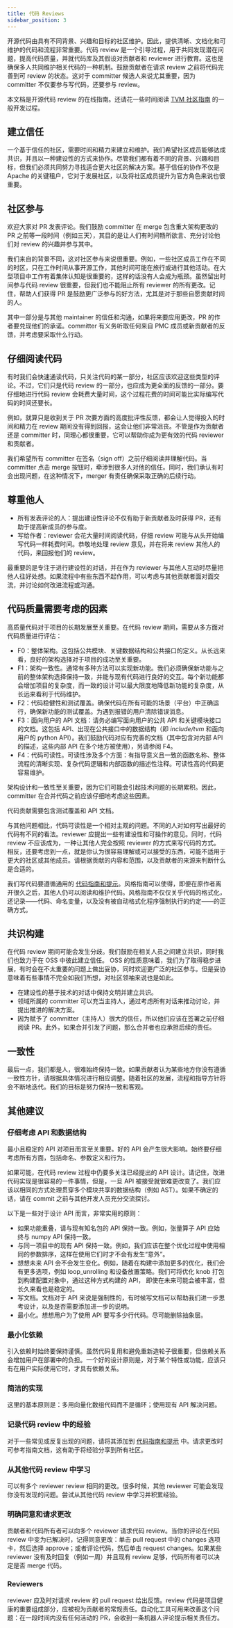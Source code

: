 ```yaml
---
title: 代码 Reviews
sidebar_position: 3
---
```


开源代码由具有不同背景、兴趣和目标的社区维护。因此，提供清晰、文档化和可维护的代码和流程非常重要。代码 review 是一个引导过程，用于共同发现潜在问题，提高代码质量，并就代码库及其假设对贡献者和 reviewer 进行教育。这也是确保多人共同维护相关代码的一种机制。鼓励贡献者在请求 review 之前将代码完善到可 review 的状态。这对于 committer 候选人来说尤其重要，因为 committer 不仅要参与写代码，还要参与 review。

本文档是开源代码 review 的在线指南。还请花一些时间阅读 [TVM 社区指南](community) 的一般开发过程。

## 建立信任

一个基于信任的社区，需要时间和精力来建立和维护。我们希望社区成员能够达成共识，并且以一种建设性的方式来协作。尽管我们都有着不同的背景、兴趣和目标，但我们必须共同努力寻找适合更大社区的解决方案。基于信任的协作不仅是 Apache 的关键租户，它对于发展社区，以及将社区成员提升为官方角色来说也很重要。

## 社区参与

欢迎大家对 PR 发表评论。我们鼓励 committer 在 merge 包含重大架构更改的 PR 之前等一段时间（例如三天），其目的是让人们有时间畅所欲言、充分讨论他们对 review 的兴趣并参与其中。

我们来自的背景不同，这对社区参与来说很重要。例如，一些社区成员工作在不同的时区，只在工作时间从事开源工作，其他时间可能在旅行或进行其他活动。在大型项目中工作有着集体认知是很重要的，这样的话没有人会成为瓶颈。虽然留出时间参与代码 review 很重要，但我们也不能阻止所有 reviewer 的所有更改。记住，帮助人们获得 PR 是鼓励更广泛参与的好方法，尤其是对于那些自愿贡献时间的人。

其中一部分是与其他 maintainer 的信任和沟通，如果将来要应用更改，PR 的作者要兑现他们的承诺。committer 有义务听取任何来自 PMC 成员或新贡献者的反馈，并考虑要采取什么行动。

## 仔细阅读代码

有时我们会快速通读代码，只关注代码的某一部分，社区应该欢迎这些类型的评论。不过，它们只是代码 review 的一部分，也应成为更全面的反馈的一部分。要仔细地进行代码 review 会耗费大量时间，这个过程花费的时间可能比实际编写代码的时间还要长。

例如，就算只是收到关于 PR 次要方面的高度批评性反馈，都会让人觉得投入的时间和精力在 review 期间没有得到回报，这会让他们非常沮丧。不管是作为贡献者还是 committer 时，同理心都很重要，它可以帮助你成为更有效的代码 reviewer 和贡献者。

我们希望所有 committer 在签名（sign off）之前仔细阅读并理解代码。当 committer 点击 merge 按钮时，牵涉到很多人对他的信任。同时，我们承认有时会出现问题，在这种情况下，merger 有责任确保采取正确的后续行动。

## 尊重他人

-   所有发表评论的人：提出建设性评论不仅有助于新贡献者及时获得 PR，还有助于提高新成员的参与度。
-   写给作者：reviewer 会花大量时间阅读代码，仔细 review 可能与从头开始编写代码一样耗费时间。恭敬地处理 review 意见，并在将来 review 其他人的代码，来回报他们的 review。

最重要的是专注于进行建设性的对话，并在作为 reviewer 与其他人互动时尽量把他人往好处想。如果流程中有些东西不起作用，可以考虑与其他贡献者面对面交流，并讨论如何改进流程或沟通。

## 代码质量需要考虑的因素

高质量代码对于项目的长期发展至关重要。在代码 review 期间，需要从多方面对代码质量进行评估：

-   F0：整体架构。这包括公共模块、关键数据结构和公共接口的定义。从长远来看，良好的架构选择对于项目的成功至关重要。
-   F1：架构一致性。通常有多种方法可以实现新功能。我们必须确保新功能与之前的整体架构选择保持一致，并能与现有代码进行良好的交互。每个新功能都会增加项目的复杂度，而一致的设计可以最大限度地降低新功能的复杂度，从长远来看利于代码维护。
-   F2：代码稳健性和测试覆盖。确保代码在所有可能的场景（平台）中正确运行，确保新功能的测试覆盖。为遇到报错的用户清除错误消息。
-   F3：面向用户的 API 文档：请务必编写面向用户的公共 API 和关键模块接口的文档。这包括 API、出现在公共接口中的数据结构（即 *include/tvm* 和面向用户的 python API）。我们鼓励代码对应有完善的文档（其中包含对内部 API 的描述，这些内部 API 在多个地方被使用），另请参阅 F4。
-   F4：代码可读性。可读性涉及多个方面：有指导意义且一致的函数名称、整体流程的清晰实现、复杂代码逻辑和内部函数的描述性注释。可读性高的代码更容易维护。

架构设计和一致性至关重要，因为它们可能会引起技术问题的长期累积。因此，committer 在合并代码之前应该仔细地考虑这些因素。

代码贡献需要包含测试覆盖和 API 文档。

与其他问题相比，代码可读性是一个相对主观的问题。不同的人对如何写出最好的代码有不同的看法。reviewer 应提出一些有建设性和可操作的意见。同时，代码 review 不应该成为，一种让其他人完全按照 reviewer 的方式来写代码的方式。相反，还要考虑到一点，就是你认为很容易理解或可以接受的东西，可能不适用于更大的社区或其他成员。请根据贡献的内容和范围，以及贡献者的来源来判断什么是合适的。

我们写代码要遵循通用的 [代码指南和提示](code_guide)。风格指南可以使得，即便在原作者离开很久之后，其他人仍可以阅读和维护代码。风格指南不仅仅关乎代码的格式化，还记录——代码、命名变量，以及没有被自动格式化程序强制执行的约定——的正确方式。

## 共识构建

在代码 review 期间可能会发生分歧。我们鼓励在相关人员之间建立共识，同时我们也致力于在 OSS 中彼此建立信任。 OSS 的性质意味着，我们为了取得稳步进展，有时会在不太重要的问题上做出妥协，同时欢迎更广泛的社区参与。但是妥协意味着有些事情不完全如我们所想，对社区领袖来说也是如此。

-   在建设性的基于技术的对话中保持文明并建立共识。
-   领域所属的 committer 可以充当主持人，通过考虑所有对话来推动讨论，并提出推进的解决方案。
-   因为赋予了 committer（主持人）很大的信任，所以他们应该在签署之前仔细阅读 PR。此外，如果合并引发了问题，那么合并者也应承担后续的责任。

## 一致性

最后一点，我们都是人，很难始终保持一致。如果贡献者认为某些地方你没有遵循一致性方针，请根据具体情况进行相应调整。随着社区的发展，流程和指导方针将会不断地迭代。我们的目标是努力保持一致和客观。

## 其他建议

### 仔细考虑 API 和数据结构

最小且稳定的 API 对项目而言至关重要。好的 API 会产生很大影响。始终要仔细考虑所有方面，包括命名、参数定义和行为。

如果可能，在代码 review 过程中仍要多关注已经提出的 API 设计。请记住，改进代码实现是很容易的一件事情，但是，一旦 API 被接受就很难更改变了。我们应该以相同的方式处理贯穿多个模块共享的数据结构（例如 AST）。如果不确定的话，请在 commit 之前与其他开发人员充分交流探讨。

以下是一些对于设计 API 而言，非常实用的原则：

-   如果功能重叠，请与现有知名包的 API 保持一致。例如，张量算子 API 应始终与 numpy API 保持一致。
-   与同一项目中的现有 API 保持一致。例如，我们应该在整个优化过程中使用相同的参数排序，这样在使用它们时才不会有发生“意外”。
-   想想未来 API 会不会发生变化。例如，随着在构建中添加更多的优化，我们会有更多选项，例如 loop_unrolling 和设备放置策略。我们可将优化 knob 打包到构建配置对象中，通过这种方式构建的 API， 即使在未来可能会被丰富，但长久来看也是稳定的。
-   写文档。文档对于 API 来说是强制性的，有时候写文档可以帮助我们进一步思考设计，以及是否需要添加进一步的说明。
-   最小化。想想用户为了使用 API 要写多少行代码。尽可能删除抽象层。

### 最小化依赖

引入依赖时始终要保持谨慎。虽然代码复用和避免重新造轮子很重要，但依赖关系会增加用户在部署中的负担。一个好的设计原则是，对于某个特性或功能，应该只有在用户实际使用它时，才具有依赖关系。

### 简洁的实现

这里的基本原则是：多用向量化数组代码而不是循环；使用现有 API 解决问题。

### 记录代码 review 中的经验

对于一些常见或反复出现的问题，请将其添加到 [代码指南和提示](code_guide) 中。请求更改时可参考指南文档，这有助于将经验分享到所有社区。

### 从其他代码 review 中学习

可以有多个 reviewer review 相同的更改。很多时候，其他 reviewer 可能会发现你没有发现的问题。尝试从其他代码 review 中学习并积累经验。

### 明确同意和请求更改

贡献者和代码所有者可以向多个 reviewer 请求代码 review。当你的评论在代码 review 中变为已解决时，记得同意更改：单击 pull request 中的 changes 选项卡，然后选择 approve；或者评论代码，然后单击 request changes。如果某些 reviewer 没有及时回复（例如一周）并且现有 review 足够，代码所有者可以决定是否 merge 代码。

### Reviewers

reviewer 应及时对请求 review 的 pull request 给出反馈。review 代码是项目健康的重要组成部分，应被视为贡献者的常规责任。自动化工具可用来改善这个问题：在一段时间内没有任何活动的 PR，会收到一条机器人评论提示相关责任方。
